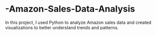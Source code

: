 # -Amazon-Sales-Data-Analysis
In this project, I used Python to analyze Amazon sales data and created visualizations to better understand trends and patterns.
